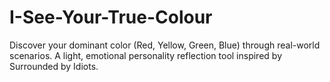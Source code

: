 # I-See-Your-True-Colour
Discover your dominant color (Red, Yellow, Green, Blue) through real-world scenarios. A light, emotional personality reflection tool inspired by Surrounded by Idiots.
